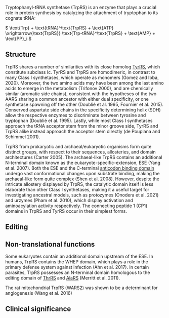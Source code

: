 
Tryptophanyl-tRNA synthetase (TrpRS) is an enzyme that plays a crucial role in protein synthesis by catalyzing the attachment of tryptophan to its cognate tRNA:




$ \text{Trp} + \text{tRNA}^\text{TrpRS} + \text{ATP} \xrightarrow{\text{TrpRS}} \text{Trp-tRNA}^\text{TrpRS} + \text{AMP} + \text{PP}_i  $

## Structure 


TrpRS shares a number of similarities with its close homolog [TyrRS](/class1/tyr), which constitute subclass Ic.
TyrRS and TrpRS are homodimeric, in contrast to many Class I synthetases, which operate as monomers (Gomez and Ibba, 2020).
Moreover, the two amino acids may have been among the last amino acids to emerge in the metabolism (Trifonov 2000), 
and are chemically similar (aromatic side chains), consistent with the hypotheses of the two AARS sharing a common ancestor with either dual specificity, or one synthetase spawning off the other (Doublié et al. 1995, Fournier et al. 2015).
Conserved aspartate side chains in the specificity determining helix (SDH) allow the respective enzymes to discriminate between tyrosine and tryptophan (Doublié et al. 1995).
Lastly, while most Class I synthetases approach the tRNA acceptor stem from the minor groove side, TyrRS and TrpRS alike instead approach the acceptor stem directly (de Pouplana and Schimmel 2001).



TrpRS from prokaryotic and archaeal/eukaryotic organisms form quite distinct groups, with respect to their sequences, allosteries, and domain architectures (Carter 2005).
The archaeal-like TrpRS contains an additional N-terminal domain known as the eukaryote-specific-extension, ESE (Yang et al. 2007).
Both the ESE and the C-terminal [anticodon binding domain](/superfamily/class1/Anticodon_binding_domain_WY) undergo vast conformational changes upon substrate binding, making the archaeal-like form quite complex (Shen et al. 2008).
However, despite the intricate allostery displayed by TrpRS, the catalytic domain itself is less elaborate than other Class I synthetases, making it a useful target for investigating
ancestral models, such as  protozymes (Onodera et al. 2021) and urzymes (Pham et al. 2010), which display activation and aminoacylation activity respectively. 
The connecting peptide 1 (CP1) domains in TrpRS and TyrRS occur in their simplest forms.

## Editing


## Non-translational functions

Some eukaryotes contain an additional domain upstream of the ESE.
In humans, TrpRS contains the WHEP domain, which plays a role in the primary defense system against infection (Ahn et al. 2017).
In certain parasites, TrpRS possesses an N-terminal domain homologous to the editing domain of [ThrRS](/class2/thr) and [AlaRS](/class2/ala) (Merritt et al. 2011).

The rat mitochondrial TrpRS (WARS2) was shown to be a determinant for angiogenesis (Wang et al. 2016)

## Clinical significance
